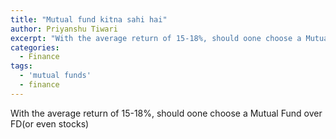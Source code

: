 ```yaml
---
title: "Mutual fund kitna sahi hai"
author: Priyanshu Tiwari
excerpt: "With the average return of 15-18%, should oone choose a Mutual Fund over FD(or even stocks)"
categories:
  - Finance
tags:
  - 'mutual funds'
  - finance
---
```


With the average return of 15-18%, should oone choose a Mutual Fund over FD(or even stocks)